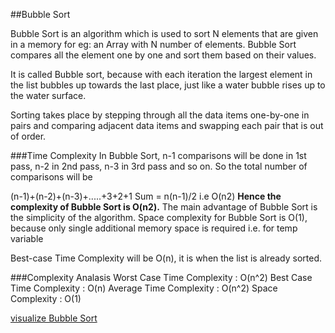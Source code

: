 ##Bubble Sort

Bubble Sort is an algorithm which is used to sort N elements that are given in a memory for eg: an Array with N number of elements. Bubble Sort compares all the element one by one and sort them based on their values.

It is called Bubble sort, because with each iteration the largest element in the list bubbles up towards the last place, just like a water bubble rises up to the water surface.

Sorting takes place by stepping through all the data items one-by-one in pairs and comparing adjacent data items and swapping each pair that is out of order.

###Time Complexity
In Bubble Sort, n-1 comparisons will be done in 1st pass, n-2 in 2nd pass, n-3 in 3rd pass and so on. So the total number of comparisons will be

(n-1)+(n-2)+(n-3)+.....+3+2+1
Sum = n(n-1)/2
i.e O(n2)
**Hence the complexity of Bubble Sort is O(n2).**
The main advantage of Bubble Sort is the simplicity of the algorithm. Space complexity for Bubble Sort is O(1), because only single additional memory space is required i.e. for temp variable

Best-case Time Complexity will be O(n), it is when the list is already sorted.

###Complexity Analasis
Worst Case Time Complexity : O(n^2)
Best Case Time Complexity : O(n)
Average Time Complexity : O(n^2)
Space Complexity : O(1)



[visualize Bubble Sort](https://visualgo.net/bn/sorting)
